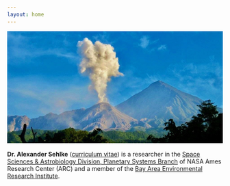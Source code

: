 ```yaml
---
layout: home
---
```


![volcano image](static/volcano-hero.jpg)

**Dr. Alexander Sehlke** ([curriculum vitae](static/sehlke-cv-feb-2020.pdf)) is a researcher in the [Space Sciences & Astrobiology Division, Planetary Systems Branch](https://spacescience.arc.nasa.gov/branch/planetary-systems-branch-code-sst/) of NASA Ames Research Center (ARC) and a member of the [Bay Area Environmental Research Institute](https://baeri.org).

